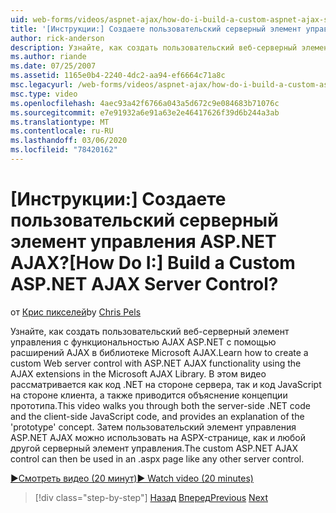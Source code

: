 ```yaml
---
uid: web-forms/videos/aspnet-ajax/how-do-i-build-a-custom-aspnet-ajax-server-control
title: '[Инструкции:] Создаете пользовательский серверный элемент управления ASP.NET AJAX? | Документы Майкрософт'
author: rick-anderson
description: Узнайте, как создать пользовательский веб-серверный элемент управления с функциональностью AJAX ASP.NET с помощью расширений AJAX в библиотеке Microsoft AJAX. В этом видео рассматривается...
ms.author: riande
ms.date: 07/25/2007
ms.assetid: 1165e0b4-2240-4dc2-aa94-ef6664c71a8c
msc.legacyurl: /web-forms/videos/aspnet-ajax/how-do-i-build-a-custom-aspnet-ajax-server-control
msc.type: video
ms.openlocfilehash: 4aec93a42f6766a043a5d672c9e084683b71076c
ms.sourcegitcommit: e7e91932a6e91a63e2e46417626f39d6b244a3ab
ms.translationtype: MT
ms.contentlocale: ru-RU
ms.lasthandoff: 03/06/2020
ms.locfileid: "78420162"
---
```

# <a name="how-do-i-build-a-custom-aspnet-ajax-server-control"></a><span data-ttu-id="01073-105">[Инструкции:] Создаете пользовательский серверный элемент управления ASP.NET AJAX?</span><span class="sxs-lookup"><span data-stu-id="01073-105">[How Do I:] Build a Custom ASP.NET AJAX Server Control?</span></span>

<span data-ttu-id="01073-106">от [Крис пикселей](https://twitter.com/chrispels)</span><span class="sxs-lookup"><span data-stu-id="01073-106">by [Chris Pels](https://twitter.com/chrispels)</span></span>

<span data-ttu-id="01073-107">Узнайте, как создать пользовательский веб-серверный элемент управления с функциональностью AJAX ASP.NET с помощью расширений AJAX в библиотеке Microsoft AJAX.</span><span class="sxs-lookup"><span data-stu-id="01073-107">Learn how to create a custom Web server control with ASP.NET AJAX functionality using the AJAX extensions in the Microsoft AJAX Library.</span></span> <span data-ttu-id="01073-108">В этом видео рассматривается как код .NET на стороне сервера, так и код JavaScript на стороне клиента, а также приводится объяснение концепции прототипа.</span><span class="sxs-lookup"><span data-stu-id="01073-108">This video walks you through both the server-side .NET code and the client-side JavaScript code, and provides an explanation of the 'prototype' concept.</span></span> <span data-ttu-id="01073-109">Затем пользовательский элемент управления ASP.NET AJAX можно использовать на ASPX-странице, как и любой другой серверный элемент управления.</span><span class="sxs-lookup"><span data-stu-id="01073-109">The custom ASP.NET AJAX control can then be used in an .aspx page like any other server control.</span></span>

[<span data-ttu-id="01073-110">&#9654;Смотреть видео (20 минут)</span><span class="sxs-lookup"><span data-stu-id="01073-110">&#9654; Watch video (20 minutes)</span></span>](https://channel9.msdn.com/Blogs/ASP-NET-Site-Videos/how-do-i-build-a-custom-aspnet-ajax-server-control)

> [!div class="step-by-step"]
> <span data-ttu-id="01073-111">[Назад](how-do-i-debug-aspnet-ajax-applications-using-visual-studio-2005.md)
> [Вперед](how-do-i-use-javascript-to-refresh-an-aspnet-ajax-updatepanel.md)</span><span class="sxs-lookup"><span data-stu-id="01073-111">[Previous](how-do-i-debug-aspnet-ajax-applications-using-visual-studio-2005.md)
[Next](how-do-i-use-javascript-to-refresh-an-aspnet-ajax-updatepanel.md)</span></span>
